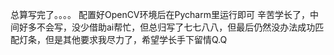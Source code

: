 总算写完了。。。。
配置好OpenCV环境后在Pycharm里运行即可
辛苦学长了，中间好多不会写，没少借助ai帮忙，但总归写了七七八八，但最后仍然没办法成功匹配灯条，但是其他要求我尽力了，希望学长手下留情Q.Q
